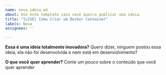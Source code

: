 ```yaml
---
name: nova_ideia.md
about: Use este template caso você queira publicar uma ideia.
title: "[LIVE] Como Criar um Docker Container"
labels: Nova
assignees: ''

---
```


**Essa é uma ideia totalmente inovadora?**
Quero dizer, ninguem postou essa ideia, ela não foi desenvolvida e nem está em desenvolvimento?

**O que você quer aprender?**
Conte um pouco sobre o conteúdo que você quer aprender
